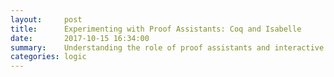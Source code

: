 ```yaml
---
layout:     post
title:      Experimenting with Proof Assistants: Coq and Isabelle 
date:       2017-10-15 16:34:00
summary:    Understanding the role of proof assistants and interactive theroem provers in software verification and formal logic   
categories: logic
---
```

